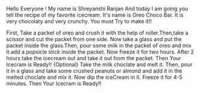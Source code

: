 Hello Everyone !
My name is Shreyanshi Ranjan
And today I am going you tell the recipe of my favorite icecream. It's name is Oreo Choco Bar. It is very chocolaty and very crunchy.
You must Try to make it!!

First,
Take a packet of oreo and crush it with the help of roller.Then,take a scissor and cut the packet from one side. Now take a glass  and put the packet inside the glass.Then, pour some milk in the packet of oreo and mix it.add a popsicle stick inside the packet. Now freeze it for two hours. After 2 hours take the icecream out and take it out from the packet. Then Your Icecram is Ready!!
{Optional}
Take the milk choclate and melt it. Then, pour it in a glass and take some crushed peanuts or almond and add it in the melted choclate and mix it. Now dip the iceCream in it. Freeze  it for 4-5 minutes. Then Your Icecram is Ready!!
